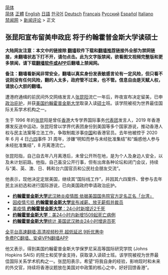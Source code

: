  <!-- 面包屑导航 --> <div class="breadcrumb"><!-- GTranslate: https://gtranslate.io/ -->  <div class="switcher notranslate">  <div class="selected">  <a href="#" onclick="return false;"> 简体</a>  </div>  <div class="option">  <a href="https://www.bannedbook.org" onclick="doGTranslate('zh-CN|zh-CN');jQuery('div.switcher div.selected a').html(jQuery(this).html());return false;" title="简体中文" class="nturl selected"> 简体</a>  <a href="https://www.bannedbook.org/zh-tw/" onclick="doGTranslate('zh-CN|zh-TW');jQuery('div.switcher div.selected a').html(jQuery(this).html());return false;" title="繁體中文" class="nturl"> 正體</a>  <a href="https://www.bannedbook.org/en/" onclick="doGTranslate('zh-CN|en');jQuery('div.switcher div.selected a').html(jQuery(this).html());return false;" title="English" class="nturl"> English</a>  <a href="https://www.bannedbook.org/ja/" onclick="doGTranslate('zh-CN|ja');jQuery('div.switcher div.selected a').html(jQuery(this).html());return false;" title="日本語" class="nturl"> 日語</a>  <a href="https://www.bannedbook.org/ko/" onclick="doGTranslate('zh-CN|ko');jQuery('div.switcher div.selected a').html(jQuery(this).html());return false;" title="한국어" class="nturl"> 한국어</a>  <a href="https://www.bannedbook.org/de/" onclick="doGTranslate('zh-CN|de');jQuery('div.switcher div.selected a').html(jQuery(this).html());return false;" title="Deutsch" class="nturl"> Deutsch</a>  <a href="https://www.bannedbook.org/fr/" onclick="doGTranslate('zh-CN|fr');jQuery('div.switcher div.selected a').html(jQuery(this).html());return false;" title="Français" class="nturl"> Français</a>  <a href="https://www.bannedbook.org/ru/" onclick="doGTranslate('zh-CN|ru');jQuery('div.switcher div.selected a').html(jQuery(this).html());return false;" title="Русский" class="nturl"> Русский</a>  <a href="https://www.bannedbook.org/es/" onclick="doGTranslate('zh-CN|es');jQuery('div.switcher div.selected a').html(jQuery(this).html());return false;" title="Español" class="nturl"> Español</a>  <a href="https://www.bannedbook.org/it/" onclick="doGTranslate('zh-CN|it');jQuery('div.switcher div.selected a').html(jQuery(this).html());return false;" title="Italiano" class="nturl"> Italiano</a>  </div>  </div>      <div class='breadcrumb-sub'><!-- Breadcrumb NavXT 6.3.0 --> <a href="https://www.bannedbook.org/" class="home">禁闻网</a> &gt; <a href="https://www.bannedbook.org/bnews/comments/" class="category">新闻评论</a> &gt; 正文</div></div><h2>张昆阳宣布留美申政庇 将于约翰霍普金斯大学读硕士</h2> <p class="notice"><b>大陆网友注意：本文中的链接除 <a href="https://github.com/bannedbook/fanqiang" >翻墙</a>软件下载和<a href="https://github.com/killgcd/justmysocks/blob/master/README.md">翻墙推荐</a>链接外全部为禁网链接，未翻墙状态下打不开，请勿点击。此为文字版禁闻，欲看图文视频完整版和更多禁闻，请下载<a href="https://github.com/bannedbook/fanqiang">翻墙软件或APP</a>后翻墙上禁闻网。</p><p>备注：翻墙看新闻非常安全，翻墙以真实身份发表敏感言论有一定风险，但只看不说则没有任何风险，翻的人太多，政府管不过来，也不管。信息自由是天赋人权，请放心大胆的翻墙。</b></p>  <div class="entry">  <p>遭港府通缉的前民间外交网络发言人<a href="https://www.bannedbook.org/bnews/tag/%E5%BC%A0%E6%98%86%E9%98%B3/" class="st_tag internal_tag" rel="tag" title="标签 张昆阳 下的日志">张昆阳</a>流亡一年后，昨夜宣布决定留美，已申<a href="https://www.bannedbook.org/bnews/tag/%e6%94%bf%e6%b2%bb%e5%ba%87%e6%8a%a4/" class="st_tag internal_tag" rel="tag" title="标签 政治庇护 下的日志">政治庇护</a>，并获<a href="https://www.bannedbook.org/bnews/tag/%e7%be%8e%e5%9b%bd/" class="st_tag internal_tag" rel="tag" title="标签 美国 下的日志">美国</a><a href="https://www.bannedbook.org/bnews/tag/%E7%BA%A6%E7%BF%B0%E9%9C%8D%E6%99%AE%E9%87%91%E6%96%AF%E5%A4%A7%E5%AD%A6/" class="st_tag internal_tag" rel="tag" title="标签 约翰霍普金斯大学 下的日志">约翰霍普金斯大学</a>取录入读<a href="https://www.bannedbook.org/bnews/tag/%E7%A1%95%E5%A3%AB/" class="st_tag internal_tag" rel="tag" title="标签 硕士 下的日志">硕士</a>班。该学院被视为世界最佳国际关系学术机构之一。</p> <p>生于 1996 年的<a href="https://www.bannedbook.org/bnews/tag/%e5%bc%a0%e6%98%86/" class="st_tag internal_tag" rel="tag" title="标签 张昆 下的日志">张昆</a>阳是曾任<a href="https://www.bannedbook.org/bnews/tag/%e9%a6%99%e6%b8%af/" class="st_tag internal_tag" rel="tag" title="标签 香港 下的日志">香港</a>大专学界国际事务<a href="https://www.bannedbook.org/bnews/tag/%E4%BB%A3%E8%A1%A8%E5%9B%A2/" class="st_tag internal_tag" rel="tag" title="标签 代表团 下的日志">代表团</a>发言人，2019 年香港爆发反送中运动，张昆阳曾以学界代表团身份到美国等多个国家游说，推动香港人权与民主法案等立法工作，争取制裁涉事<span class='wp_keywordlink_affiliate'><a href="https://www.bannedbook.org/" title="中国" target="_blank">中国</a></span>和香港官员。去年他被控于 2020 年 6 月 4 日<span class='wp_keywordlink'><a href="https://www.bannedbook.org/forum2/topic2509.html" title="《中国六四真相》" target="_blank">六四</a></span>事件 31 周年，涉嫌“明知而参与未经批准集结”和“煽惑他人参与未经批准集结”，8 月离港流亡。</p>  <p>张昆阳指，自己自去年八月离港后，未曾公开所在地，是为个人及身边人安全，以及未计划前路。他指，自己虽没公开行事，但有出席各种论坛和闭门会议，持续与“美、英、澳、日、韩和台六国官员和公民社会朋友交流”。</p> <p>他表示，现他决定定居美国，继续其“国际线工作”，并因其六四案件、曾参与去年民主派初选和进行国际游说，已向美国政府申请政治庇护。</p>  <ul class='op-related-articles' title='相关阅读'> <li><a href='https://www.bannedbook.org/bnews/taiwannews/20200811/1378345.html' target='_blank'><b>约翰霍普金斯大学</b>武汉肺炎疫情图 依据美国国务院官方定名正名「台湾」</a></li> <li><a href='https://www.bannedbook.org/bnews/cnnews/20200424/1318138.html' target='_blank'>因疫情亏损 <b>约翰霍普金斯大学</b>宣布减薪、放无薪假并裁员</a></li> <li><a href='https://www.bannedbook.org/bnews/baitai/20200420/1315911.html' target='_blank'>美疫情 <b>约翰霍普金斯大学</b>：24小时新增近2千死</a></li> <li><a href='https://www.bannedbook.org/bnews/baitai/20200415/1312824.html' target='_blank'><b>约翰霍普金斯大学</b>：美24小时内新增1509起死亡病例</a></li> <li><a href='https://www.bannedbook.org/bnews/baitai/20200323/1298713.html' target='_blank'><b>约翰霍普金斯大学</b>统计 美国武汉肺炎24小时增逾百死</a></li> </ul> <p class="texttj"> <a href="https://github.com/bannedbook/fanqiang/wiki/V2ray%E6%9C%BA%E5%9C%BA" target="_blank">全平台高速翻墙:高清视频秒开,超低延迟,9折优惠中</a><br/> <a href="https://github.com/bannedbook/fanqiang/wiki/%E7%A6%81%E9%97%BB%E7%BD%91%E5%AE%89%E5%8D%93%E7%BF%BB%E5%A2%99%E6%96%B0%E9%97%BBAPP" target="_blank">免费PC翻墙、安卓VPN翻墙APP</a></p><p>他又表示，得到美国约翰霍普金斯大学保罗尼采高等国际研究学院 (Johns Hopkins SAIS) 的院士和奖学金支持，获取录入读硕士班。该学院被视为世界最佳国际关系学术机构之一。张昆阳表示，希望“将我自身的经验，影响现时和未来的外交官，持续将香港议题放在美国对中政策的核心之中，好好回馈香港”。</p> <a name='sharetosocial'></a>  <div style="margin-bottom:5px;padding-bottom:5px;clear:both"> <div id="archive-pix-1" class="banner-ads"> <!-- AuctionX Display platform tag START --> <div id="26318x728x90x621x_ADSLOT2" clicktrack="%%CLICK_URL_ESC%%"></div> <!-- AuctionX Display platform tag END --> </div> <div id="archive-pix-2" class="banner-ads"> <!-- AuctionX Display platform tag START --> <div id="26315x300x250x621x_ADSLOT2" clicktrack="%%CLICK_URL_ESC%%"></div> <!-- AuctionX Display platform tag END --> </div> </div>  <div id="archive-pix-1" class="banner-ads"> <!-- AuctionX Display platform tag START --> <div id="26318x728x90x621x_ADSLOT3" clicktrack="%%CLICK_URL_ESC%%"></div> <!-- AuctionX Display platform tag END --> </div> </div><!--END ENTRY--> 